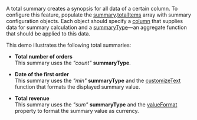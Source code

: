 A total summary creates a synopsis for all data of a certain column. To configure this feature, populate the [summary](/Documentation/ApiReference/UI_Components/dxDataGrid/Configuration/summary/).[totalItems](/Documentation/ApiReference/UI_Components/dxDataGrid/Configuration/summary/totalItems/) array with summary configuration objects. Each object should specify a [column](/Documentation/ApiReference/UI_Components/dxDataGrid/Configuration/summary/totalItems/#column) that supplies data for summary calculation and a [summaryType](/Documentation/ApiReference/UI_Components/dxDataGrid/Configuration/summary/totalItems/#summaryType)&mdash;an aggregate function that should be applied to this data.

This demo illustrates the following total summaries:

- **Total number of orders**             
This summary uses the *"count"* **summaryType**.

- **Date of the first order**              
This summary uses the *"min"* **summaryType** and the [customizeText](/Documentation/ApiReference/UI_Components/dxDataGrid/Configuration/summary/totalItems/#customizeText) function that formats the displayed summary value.
   
- **Total revenue**        
This summary uses the *"sum"* **summaryType** and the [valueFormat](/Documentation/ApiReference/UI_Components/dxDataGrid/Configuration/summary/totalItems/#valueFormat) property to format the summary value as currency.
